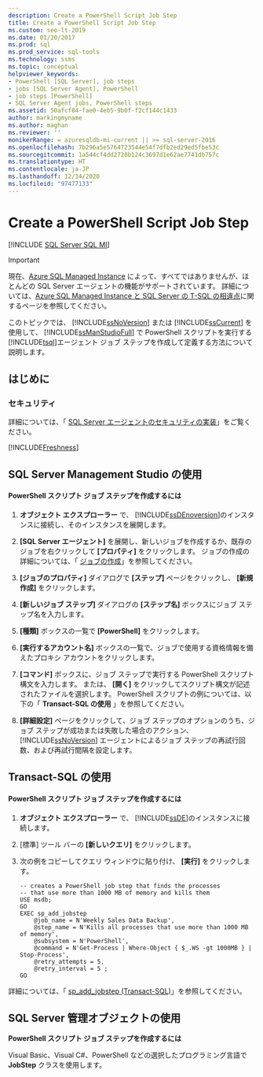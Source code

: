```yaml
---
description: Create a PowerShell Script Job Step
title: Create a PowerShell Script Job Step
ms.custom: seo-lt-2019
ms.date: 01/20/2017
ms.prod: sql
ms.prod_service: sql-tools
ms.technology: ssms
ms.topic: conceptual
helpviewer_keywords:
- PowerShell [SQL Server], job steps
- jobs [SQL Server Agent], PowerShell
- job steps [PowerShell]
- SQL Server Agent jobs, PowerShell steps
ms.assetid: 50afcf84-fae0-4eb5-9b0f-f2cf144c1433
author: markingmyname
ms.author: maghan
ms.reviewer: ''
monikerRange: = azuresqldb-mi-current || >= sql-server-2016
ms.openlocfilehash: 7b296a5e5764723544e54f7dfb2ed29ed5fbe53c
ms.sourcegitcommit: 1a544cf4dd2720b124c3697d1e62ae7741db757c
ms.translationtype: HT
ms.contentlocale: ja-JP
ms.lasthandoff: 12/14/2020
ms.locfileid: "97477133"
---
```

# <a name="create-a-powershell-script-job-step"></a>Create a PowerShell Script Job Step
[!INCLUDE [SQL Server SQL MI](../../includes/applies-to-version/sql-asdbmi.md)]

> [!IMPORTANT]  
> 現在、[Azure SQL Managed Instance](/azure/sql-database/sql-database-managed-instance) によって、すべてではありませんが、ほとんどの SQL Server エージェントの機能がサポートされています。 詳細については、[Azure SQL Managed Instance と SQL Server の T-SQL の相違点](/azure/sql-database/sql-database-managed-instance-transact-sql-information#sql-server-agent)に関するページを参照してください。

このトピックでは、 [!INCLUDE[ssNoVersion](../../includes/ssnoversion-md.md)] または [!INCLUDE[ssCurrent](../../includes/sscurrent-md.md)] を使用して、 [!INCLUDE[ssManStudioFull](../../includes/ssmanstudiofull-md.md)] で PowerShell スクリプトを実行する [!INCLUDE[tsql](../../includes/tsql-md.md)]エージェント ジョブ ステップを作成して定義する方法について説明します。  
  
## <a name="before-you-begin"></a><a name="BeforeYouBegin"></a>はじめに  
  
### <a name="security"></a><a name="Security"></a>セキュリティ  
詳細については、「 [SQL Server エージェントのセキュリティの実装](../../ssms/agent/implement-sql-server-agent-security.md)」をご覧ください。  

[!INCLUDE[Freshness](../../includes/paragraph-content/fresh-note-steps-feedback.md)]

## <a name="using-sql-server-management-studio"></a><a name="SSMS"></a>SQL Server Management Studio の使用  
  
#### <a name="to-create-a-powershell-script-job-step"></a>PowerShell スクリプト ジョブ ステップを作成するには  
  
1.  **オブジェクト エクスプローラー** で、 [!INCLUDE[ssDEnoversion](../../includes/ssdenoversion_md.md)]のインスタンスに接続し、そのインスタンスを展開します。  
  
2.  **[SQL Server エージェント]** を展開し、新しいジョブを作成するか、既存のジョブを右クリックして **[プロパティ]** をクリックします。 ジョブの作成の詳細については、「 [ジョブの作成](../../ssms/agent/create-jobs.md)」を参照してください。  
  
3.  **[ジョブのプロパティ]** ダイアログで **[ステップ]** ページをクリックし、 **[新規作成]** をクリックします。  
  
4.  **[新しいジョブ ステップ]** ダイアログの **[ステップ名]** ボックスにジョブ ステップ名を入力します。  
  
5.  **[種類]** ボックスの一覧で **[PowerShell]** をクリックします。  
  
6.  **[実行するアカウント名]** ボックスの一覧で、ジョブで使用する資格情報を備えたプロキシ アカウントをクリックします。  
  
7.  **[コマンド]** ボックスに、ジョブ ステップで実行する PowerShell スクリプト構文を入力します。 または、 **[開く]** をクリックしてスクリプト構文が記述されたファイルを選択します。 PowerShell スクリプトの例については、以下の「 **Transact-SQL の使用** 」を参照してください。  
  
8.  **[詳細設定]** ページをクリックして、ジョブ ステップのオプションのうち、ジョブ ステップが成功または失敗した場合のアクション、 [!INCLUDE[ssNoVersion](../../includes/ssnoversion-md.md)] エージェントによるジョブ ステップの再試行回数、および再試行間隔を設定します。  
  
## <a name="using-transact-sql"></a><a name="TSQL"></a>Transact-SQL の使用  
  
#### <a name="to-create-a-powershell-script-job-step"></a>PowerShell スクリプト ジョブ ステップを作成するには  
  
1.  **オブジェクト エクスプローラー** で、 [!INCLUDE[ssDE](../../includes/ssde_md.md)]のインスタンスに接続します。  
  
2.  [標準] ツール バーの **[新しいクエリ]** をクリックします。  
  
3.  次の例をコピーしてクエリ ウィンドウに貼り付け、 **[実行]** をクリックします。  
  
    ```  
    -- creates a PowerShell job step that finds the processes
    -- that use more than 1000 MB of memory and kills them  
    USE msdb;  
    GO  
    EXEC sp_add_jobstep  
        @job_name = N'Weekly Sales Data Backup',  
        @step_name = N'Kills all processes that use more than 1000 MB of memory',  
        @subsystem = N'PowerShell',  
        @command = N'Get-Process | Where-Object { $_.WS -gt 1000MB } | Stop-Process',   
        @retry_attempts = 5,  
        @retry_interval = 5 ;  
    GO  
    ```  
  
詳細については、「 [sp_add_jobstep (Transact-SQL)](../../relational-databases/system-stored-procedures/sp-add-jobstep-transact-sql.md)」を参照してください。  
  
## <a name="using-sql-server-management-objects"></a><a name="SMO"></a>SQL Server 管理オブジェクトの使用  
**PowerShell スクリプト ジョブ ステップを作成するには**  
  
Visual Basic、Visual C#、PowerShell などの選択したプログラミング言語で **JobStep** クラスを使用します。  
